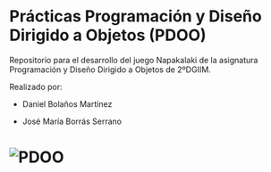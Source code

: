 # Prácticas Programación y Diseño Dirigido a Objetos (PDOO)
Repositorio para el desarrollo del juego Napakalaki de la asignatura Programación y Diseño Dirigido a Objetos de 2ºDGIIM.

Realizado por:

- Daniel Bolaños Martínez 

- José María Borrás Serrano

# ![PDOO](Recursos/Napakalaki.png)

